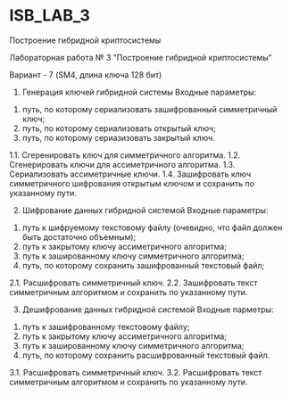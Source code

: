 # ISB_LAB_3
Построение гибридной криптосистемы 

Лабораторная работа № 3 "Построение гибридной криптосистемы"

Вариант - 7 (SM4, длина ключа 128 бит)

1. Генерация ключей гибридной системы
Входные параметры:
1) путь, по которому сериализовать зашифрованный симметричный ключ;
2) путь, по которому сериализовать открытый ключ;
3) путь, по которому сериазизовать закрытый ключ.

1.1. Сгеренировать ключ для симметричного алгоритма.
1.2. Сгенерировать ключи для ассиметричного алгоритма.
1.3. Сериализовать ассиметричные ключи.
1.4. Зашифровать ключ симметричного шифрования открытым ключом и сохранить по указанному пути.

2. Шифрование данных гибридной системой
Входные параметры:
1) путь к шифруемому текстовому файлу (очевидно, что файл должен быть достаточно объемным);
2) путь к закрытому ключу ассиметричного алгоритма;
3) путь к зашированному ключу симметричного алгоритма;
4) путь, по которому сохранить зашифрованный текстовый файл;

2.1. Расшифровать симметричный ключ.
2.2. Зашифровать текст симметричным алгоритмом и сохранить по указанному пути.

3. Дешифрование данных гибридной системой
Входные парметры:
1) путь к зашифрованному текстовому файлу;
2) путь к закрытому ключу ассиметричного алгоритма;
3) путь к зашированному ключу симметричного алгоритма;
4) путь, по которому сохранить расшифрованный текстовый файл.

3.1. Расшифровать симметричный ключ.
3.2. Расшифровать текст симметричным алгоритмом и сохранить по указанному пути.

